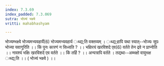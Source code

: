 ```yaml
---
index: 7.3.69
index_padded: 7.3.069
sutra: भोज्यं भक्ष्ये
vritti: mahabhashyam

---
```

 भोज्यम्भक्ष्ये भोज्यमभ्यवहार्ये(6) भोज्यमभ्यवहार्य ःथ्द्य;ति वक्तव्यम् । ःथ्द्य;हापि यथा स्यात्--भोज्यः सूपः भोज्या यवागूरिति ।। किं पुनः कारणं न सिध्यति ? ।। भक्षिरयं खरविशदे एव(6) वर्तते तेन द्रवे न प्राप्नोति ।। नावश्यं भक्षिः खरविशदे एव वर्तते ।। किं तर्हि ? ।। अन्यत्रापि वर्तते । तद्यथा--अब्भक्षो वायुभक्ष ःथ्द्य;ति ।। ( भोज्यं भक्ष्ये ) ।। 